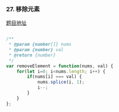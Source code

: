 ### 27. 移除元素

[题目地址](https://leetcode-cn.com/problems/remove-element/submissions/)

```javascript

/**
 * @param {number[]} nums
 * @param {number} val
 * @return {number}
 */
var removeElement = function(nums, val) {
    for(let i=0; i<nums.length; i++) {
        if(nums[i] === val) {
            nums.splice(i, 1);
            i--;
        }
    }
};

```